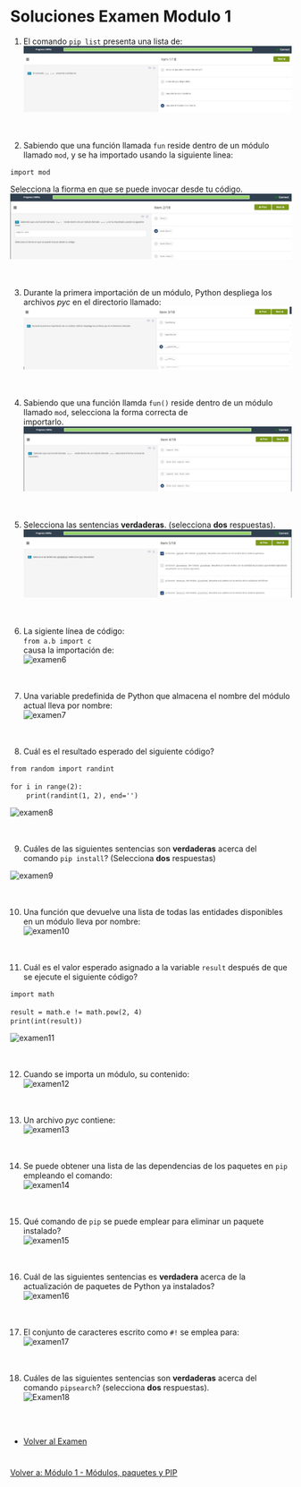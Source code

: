 # **Soluciones Examen Modulo 1**  

1. El comando ```pip list``` presenta una lista de:  
![examen1](img/examen1.jpg)  
<br></br>

2. Sabiendo que una función llamada ```fun``` reside dentro de un módulo llamado ```mod```, y se ha importado usando la siguiente linea:  
```
import mod
```
Selecciona la fiorma en que se puede invocar desde tu código.  
![examen2](img/examen2.jpg)  
<br></br>

3. Durante la primera importación de un módulo, Python despliega los archivos *pyc* en el directorio llamado:  
![examen3](img/examen3.jpg)  
<br></br>

4. Sabiendo que una función llamda ```fun()``` reside dentro de un módulo llamado ```mod```, selecciona la forma correcta de  
importarlo.  
![examen4](img/examen4.jpg)  
<br></br>

5. Selecciona las sentencias **verdaderas**. (selecciona **dos** respuestas).  
![examen5](img/examen5.jpg)  
<br></br>

6. La sigiente línea de código:  
```from a.b import c```  
causa la importación de:  
![examen6](img/examen6.jpg)  
<br></br>

7. Una variable predefinida de Python que almacena el nombre del módulo actual lleva por nombre:  
![examen7](img/examen7.jpg)  
<br></br>

8. Cuál es el resultado esperado del siguiente código?  
```
from random import randint  

for i in range(2):  
    print(randint(1, 2), end='')
```
![examen8](img/examen8.jpg)  
<br></br>

9. Cuáles de las siguientes sentencias son **verdaderas** acerca del comando ```pip install```? (Selecciona **dos** respuestas) 

![examen9](img/examen9.jpg)  
<br></br>

10.  Una función que devuelve una lista de todas las entidades disponibles en un módulo lleva por nombre:  
![examen10](img/examen10.jpg)  
<br></br>

11.  Cuál es el valor esperado asignado a la variable ```result``` después de que se ejecute el siguiente código?  
```
import math  

result = math.e != math.pow(2, 4)  
print(int(result))
```  
![examen11](img/examen11.jpg)  
<br></br>

12. Cuando se importa un módulo, su contenido:  
![examen12](img/examen12.jpg)  
<br></br>

13. Un archivo *pyc* contiene:  
![examen13](img/examen13.jpg)  
<br></br>

14. Se puede obtener una lista de las dependencias de los paquetes en ```pip``` empleando el comando:  
![examen14](img/examen14.jpg)  
<br></br>

15. Qué comando de ```pip``` se puede emplear para eliminar un paquete instalado?  
![examen15](img/examen15.jpg)  
<br></br>

16. Cuál de las siguientes sentencias es **verdadera** acerca de la actualización de paquetes de Python ya instalados?  
![examen16](img/examen16.jpg)  
<br></br>

17. El conjunto de caracteres escrito como ```#!``` se emplea para:  
![examen17](img/examen17.jpg)  
<br></br>

18. Cuáles de las siguientes sentencias son **verdaderas** acerca del comando ```pipsearch```? (selecciona **dos** respuestas).  
![Examen18](img/examen18.jpg)  

<br></br>  
- [Volver al Examen](ExamenM1.md)
#
[Volver a: Módulo 1 - Módulos, paquetes y PIP](../README.md)